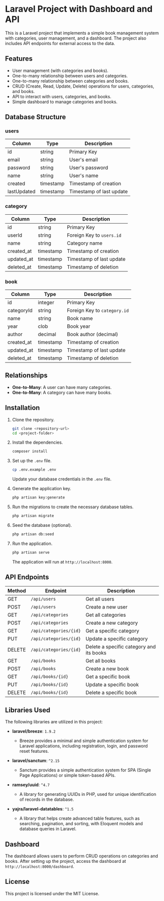 # Laravel Project with Dashboard and API

This is a Laravel project that implements a simple book management system with categories, user management, and a dashboard. The project also includes API endpoints for external access to the data.

## Features

- User management (with categories and books).
- One-to-many relationship between users and categories.
- One-to-many relationship between categories and books.
- CRUD (Create, Read, Update, Delete) operations for users, categories, and books.
- API to interact with users, categories, and books.
- Simple dashboard to manage categories and books.
  
## Database Structure

### users

| Column       | Type      | Description                |
|--------------|-----------|----------------------------|
| id           | string    | Primary Key                |
| email        | string    | User's email               |
| password     | string    | User's password            |
| name         | string    | User's name                |
| created      | timestamp | Timestamp of creation      |
| lastUpdated  | timestamp | Timestamp of last update   |

### category

| Column       | Type      | Description                |
|--------------|-----------|----------------------------|
| id           | string    | Primary Key                |
| userId       | string    | Foreign Key to `users.id`   |
| name         | string    | Category name              |
| created_at   | timestamp | Timestamp of creation      |
| updated_at   | timestamp | Timestamp of last update   |
| deleted_at   | timestamp | Timestamp of deletion      |

### book

| Column       | Type      | Description                |
|--------------|-----------|----------------------------|
| id           | integer   | Primary Key                |
| categoryId   | string    | Foreign Key to `category.id`|
| name         | string    | Book name                  |
| year         | clob      | Book year                  |
| author       | decimal   | Book author (decimal)      |
| created_at   | timestamp | Timestamp of creation      |
| updated_at   | timestamp | Timestamp of last update   |
| deleted_at   | timestamp | Timestamp of deletion      |

## Relationships

- **One-to-Many**: A user can have many categories.
- **One-to-Many**: A category can have many books.

## Installation

1. Clone the repository.

    ```bash
    git clone <repository-url>
    cd <project-folder>
    ```

2. Install the dependencies.

    ```bash
    composer install
    ```

3. Set up the `.env` file.

    ```bash
    cp .env.example .env
    ```

    Update your database credentials in the `.env` file.

4. Generate the application key.

    ```bash
    php artisan key:generate
    ```

5. Run the migrations to create the necessary database tables.

    ```bash
    php artisan migrate
    ```

6. Seed the database (optional).

    ```bash
    php artisan db:seed
    ```

7. Run the application.

    ```bash
    php artisan serve
    ```

    The application will run at `http://localhost:8000`.

## API Endpoints

| Method | Endpoint              | Description                                |
|--------|-----------------------|--------------------------------------------|
| GET    | `/api/users`           | Get all users                              |
| POST   | `/api/users`           | Create a new user                          |
| GET    | `/api/categories`      | Get all categories                         |
| POST   | `/api/categories`      | Create a new category                      |
| GET    | `/api/categories/{id}` | Get a specific category                    |
| PUT    | `/api/categories/{id}` | Update a specific category                 |
| DELETE | `/api/categories/{id}` | Delete a specific category and its books   |
| GET    | `/api/books`           | Get all books                              |
| POST   | `/api/books`           | Create a new book                          |
| GET    | `/api/books/{id}`      | Get a specific book                        |
| PUT    | `/api/books/{id}`      | Update a specific book                     |
| DELETE | `/api/books/{id}`      | Delete a specific book                     |

## Libraries Used

The following libraries are utilized in this project:
  
- **laravel/breeze**: `1.9.2`
  - Breeze provides a minimal and simple authentication system for Laravel applications, including registration, login, and password reset features.

- **laravel/sanctum**: `^2.15`
  - Sanctum provides a simple authentication system for SPA (Single Page Applications) or simple token-based APIs.

- **ramsey/uuid**: `^4.7`
  - A library for generating UUIDs in PHP, used for unique identification of records in the database.

- **yajra/laravel-datatables**: `^1.5`
  - A library that helps create advanced table features, such as searching, pagination, and sorting, with Eloquent models and database queries in Laravel.

## Dashboard

The dashboard allows users to perform CRUD operations on categories and books. After setting up the project, access the dashboard at `http://localhost:8000/dashboard`.

## License

This project is licensed under the MIT License.
